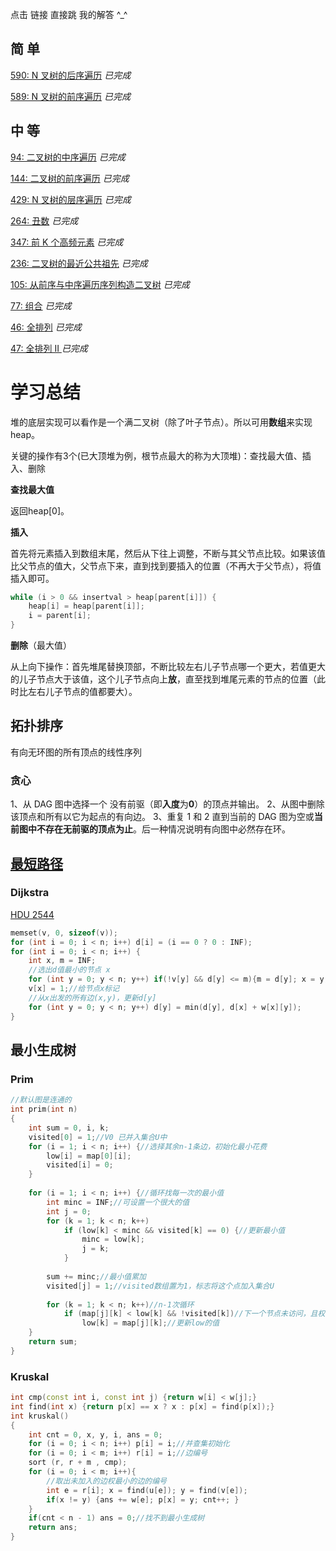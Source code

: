 点击 链接 直接跳 我的解答 ^_^

## 简 单

[590: N 叉树的后序遍历](https://github.com/libracjj/AlgorithmQIUZHAO/blob/master/Week_02/Leetcode_590.cpp)          *已完成*

[589: N 叉树的前序遍历](https://github.com/libracjj/AlgorithmQIUZHAO/blob/master/Week_02/Leetcode_589.cpp)          *已完成*

## 中 等

[94: 二叉树的中序遍历](https://github.com/libracjj/AlgorithmQIUZHAO/blob/master/Week_02/Leetcode_94.cpp)          *已完成*

[144: 二叉树的前序遍历](https://github.com/libracjj/AlgorithmQIUZHAO/blob/master/Week_02/Leetcode_144.cpp)          *已完成*

[429: N 叉树的层序遍历](https://github.com/libracjj/AlgorithmQIUZHAO/blob/master/Week_02/Leetcode_429.cpp)          *已完成*		  

[264: 丑数](https://github.com/libracjj/AlgorithmQIUZHAO/blob/master/Week_02/Leetcode_264.cpp)          *已完成*		

[347: 前 K 个高频元素](https://github.com/libracjj/AlgorithmQIUZHAO/blob/master/Week_02/Leetcode_347.cpp)          *已完成*		

[236: 二叉树的最近公共祖先](https://github.com/libracjj/AlgorithmQIUZHAO/blob/master/Week_02/Leetcode_236.cpp)          *已完成*          			

[105: 从前序与中序遍历序列构造二叉树](https://github.com/libracjj/AlgorithmQIUZHAO/blob/master/Week_02/Leetcode_105.cpp)          *已完成*  

[77: 组合](https://github.com/libracjj/AlgorithmQIUZHAO/blob/master/Week_02/Leetcode_77.cpp)          *已完成*			

[46: 全排列](https://github.com/libracjj/AlgorithmQIUZHAO/blob/master/Week_02/Leetcode_46.cpp)          *已完成*		

[47: 全排列 II ](https://github.com/libracjj/AlgorithmQIUZHAO/blob/master/Week_02/Leetcode_47.cpp)          *已完成*		

# 学习总结

堆的底层实现可以看作是一个满二叉树（除了叶子节点）。所以可用**数组**来实现heap。

关键的操作有3个(已大顶堆为例，根节点最大的称为大顶堆)：查找最大值、插入、删除

**查找最大值**

返回heap[0]。

**插入**

首先将元素插入到数组末尾，然后从下往上调整，不断与其父节点比较。如果该值比父节点的值大，父节点下来，直到找到要插入的位置（不再大于父节点），将值插入即可。

```c++
while (i > 0 && insertval > heap[parent[i]]) {
	heap[i] = heap[parent[i]];
	i = parent[i];
}
```

**删除**（最大值）

从上向下操作：首先堆尾替换顶部，不断比较左右儿子节点哪一个更大，若值更大的儿子节点大于该值，这个儿子节点向上**放**，直至找到堆尾元素的节点的位置（此时比左右儿子节点的值都要大）。

## 拓扑排序

有向无环图的所有顶点的线性序列

### 贪心

1、从 DAG 图中选择一个 没有前驱（即**入度**为**0**）的顶点并输出。
2、从图中删除该顶点和所有以它为起点的有向边。
3、重复 1 和 2 直到当前的 DAG 图为空或**当前图中不存在无前驱的顶点为止**。后一种情况说明有向图中必然存在环。

## [最短路径](http://www.bilibili.com/video/av25829980)

### Dijkstra

[HDU 2544](http://acm.hdu.edu.cn/showproblem.php?pid=2544)

```c++
memset(v, 0, sizeof(v));
for (int i = 0; i < n; i++) d[i] = (i == 0 ? 0 : INF);
for (int i = 0; i < n; i++) {
    int x, m = INF;
    //选出d值最小的节点 x
    for (int y = 0; y < n; y++) if(!v[y] && d[y] <= m){m = d[y]; x = y;}
    v[x] = 1;//给节点x标记
    //从x出发的所有边(x,y)，更新d[y]
    for (int y = 0; y < n; y++) d[y] = min(d[y], d[x] + w[x][y]);
}
```



## 最小生成树

### Prim  

```c++
//默认图是连通的
int prim(int n)
{
    int sum = 0, i, k;
    visited[0] = 1;//V0 已并入集合U中
    for (i = 1; i < n; i++) {//选择其余n-1条边，初始化最小花费
        low[i] = map[0][i];
        visited[i] = 0;
    }
    
    for (i = 1; i < n; i++) {//循环找每一次的最小值
        int minc = INF;//可设置一个很大的值
        int j = 0;
        for (k = 1; k < n; k++)
            if (low[k] < minc && visited[k] == 0) {//更新最小值
                minc = low[k];
                j = k;
            }
        
        sum += minc;//最小值累加
        visited[j] = 1;//visited数组置为1，标志将这个点加入集合U
        
        for (k = 1; k < n; k++)//n-1次循环
            if (map[j][k] < low[k] && !visited[k])//下一个节点未访问，且权值小于当前值
                low[k] = map[j][k];//更新low的值
    }
    return sum;
}
```

### Kruskal

```c++
int cmp(const int i, const int j) {return w[i] < w[j];}
int find(int x) {return p[x] == x ? x : p[x] = find(p[x]);}
int kruskal()
{
    int cnt = 0, x, y, i, ans = 0;
    for (i = 0; i < n; i++) p[i] = i;//并查集初始化
    for (i = 0; i < m; i++) r[i] = i;//边编号
    sort (r, r + m , cmp);
    for (i = 0; i < m; i++){
        //取出未加入的边权最小的边的编号 
        int e = r[i]; x = find(u[e]); y = find(v[e]);
        if(x != y) {ans += w[e]; p[x] = y; cnt++; }
    }
    if(cnt < n - 1) ans = 0;//找不到最小生成树 
    return ans;
}
```

